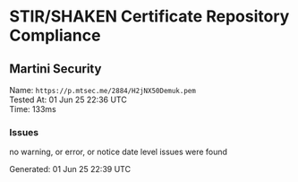 # STIR/SHAKEN Certificate Repository Compliance

## Martini Security

Name: `https://p.mtsec.me/2884/H2jNX50Demuk.pem`\
Tested At: 01 Jun 25 22:36 UTC\
Time: 133ms

### Issues

no warning, or error, or notice date level issues were found

Generated: 01 Jun 25 22:39 UTC